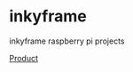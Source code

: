 # inkyframe
inkyframe raspberry pi projects

[Product](https://shop.pimoroni.com/en-us/products/inky-frame-5-7)




